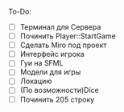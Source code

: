 To-Do:
 - [ ] Терминал для Сервера
 - [ ] Починить Player::StartGame
 - [ ] Сделать Miro под проект
 - [ ] Интерфейс игрока
 - [ ] Гуи на SFML
 - [ ] Модели для игры
 - [ ] Локацию
 - [ ] (По возможности)Dice
 - [ ] Починить 205 строку
